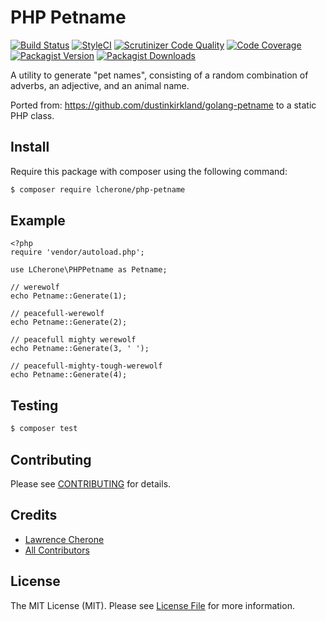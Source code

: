 **PHP Petname**
=========

[![Build Status](https://travis-ci.org/lcherone/php-petname.svg?branch=master)](https://travis-ci.org/lcherone/php-petname)
[![StyleCI](https://styleci.io/repos/95988446/shield?branch=master)](https://styleci.io/repos/103975908)
[![Scrutinizer Code Quality](https://scrutinizer-ci.com/g/lcherone/php-petname/badges/quality-score.png?b=master)](https://scrutinizer-ci.com/g/lcherone/php-petname/?branch=master)
[![Code Coverage](https://scrutinizer-ci.com/g/lcherone/php-petname/badges/coverage.png?b=master)](https://scrutinizer-ci.com/g/lcherone/php-petname/code-structure/master/code-coverage)
[![Packagist Version](https://img.shields.io/packagist/v/lcherone/php-petname.svg?style=flat-square)](https://github.com/lcherone/php-petname/releases)
[![Packagist Downloads](https://img.shields.io/packagist/dt/lcherone/php-petname.svg?style=flat-square)](https://packagist.org/packages/plinker/core)

A utility to generate "pet names", consisting of a random combination of adverbs, an adjective, and an animal name.

Ported from: https://github.com/dustinkirkland/golang-petname to a static PHP class.


## Install

Require this package with composer using the following command:

``` bash
$ composer require lcherone/php-petname
```

## Example

	<?php
	require 'vendor/autoload.php';

	use LCherone\PHPPetname as Petname;

	// werewolf
	echo Petname::Generate(1);

	// peacefull-werewolf
	echo Petname::Generate(2);

	// peacefull mighty werewolf
	echo Petname::Generate(3, ' ');

	// peacefull-mighty-tough-werewolf
	echo Petname::Generate(4);


## Testing

``` bash
$ composer test
```

## Contributing

Please see [CONTRIBUTING](CONTRIBUTING) for details.


## Credits

- [Lawrence Cherone](https://github.com/lcherone)
- [All Contributors](../../contributors)

## License

The MIT License (MIT). Please see [License File](LICENSE) for more information.